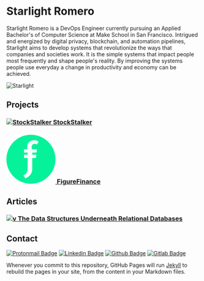 # Starlight Romero

Starlight Romero is a DevOps Engineer currently pursuing an Applied Bachelor's of Computer Science at Make School in San Francisco. Intrigued and energized by digital privacy, blockchain, and automation pipelines, Starlight aims to develop systems that revolutionize the ways that companies and societies work. It is the simple systems that impact people most frequently and shape people's reality. By improving the systems people use everyday a change in productivity and economy can be achieved.

![Starlight](https://media-exp1.licdn.com/dms/image/C5603AQG8o0QY1BPTPA/profile-displayphoto-shrink_200_200/0/1607629509909?e=1625097600&v=beta&t=1H17XnYve1wffX4KkAioa_-rbxbvnJNaAbakZbmEL0o)

## Projects

<h3><a href="https://stockstalker.tk"><img src="https://raw.githubusercontent.com/Stock-Stalker/stockstalker/production/frontend/public/assets/icon/icon.png" alt="StockStalker" width="128"> StockStalker</a></h3>

<h3><a href="https://figurefinance.tk"><img src="https://raw.githubusercontent.com/Figure-Finance/figure/production/frontend/public/logo512.png" alt="FigureFinance" width="128"> FigureFinance</a></h3>

## Articles

<h3><a href="https://starlightromero.medium.com/the-data-structures-underneath-relational-databases-9950797a88ac"><img src="https://miro.medium.com/max/1400/1*-E07mhLIv0B7OQ41vTj-6Q.jpeg" alt="v" width="256"> The Data Structures Underneath Relational Databases</a></h3>

## Contact

[![Protonmail Badge](https://img.shields.io/badge/ProtonMail-8B89CC?style=for-the-badge&logo=protonmail&logoColor=white&link=mailto:starlightromero@protonmail.com)](mailto:starlightromero@protonmail.com)
[![Linkedin Badge](https://img.shields.io/badge/LinkedIn-0077B5?style=for-the-badge&logo=linkedin&logoColor=white&link=https://www.linkedin.com/in/starlight-romero-40a3a21b1)](https://www.linkedin.com/in/starlight-romero-40a3a21b1)
[![Github Badge](https://img.shields.io/badge/GitHub-100000?style=for-the-badge&logo=github&logoColor=white&link=https://github.com/starlightromero)](https://github.com/starlightromero)
[![Gitlab Badge](https://img.shields.io/badge/GitLab-330F63?style=for-the-badge&logo=gitlab&logoColor=white&link=https://gitlab.com/starlightromero)](https://gitlab.com/starlightromero)


Whenever you commit to this repository, GitHub Pages will run [Jekyll](https://jekyllrb.com/) to rebuild the pages in your site, from the content in your Markdown files.
